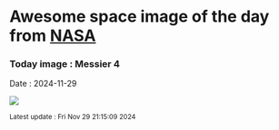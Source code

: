 
# Awesome space image of the day from [NASA](https://api.nasa.gov/)

### Today image : Messier 4
Date : 2024-11-29

![](https://apod.nasa.gov/apod/image/2411/m4_STXL16200_RC14_LRGB1024.jpg)

<small>Latest update : Fri Nov 29 21:15:09 2024</small>
        